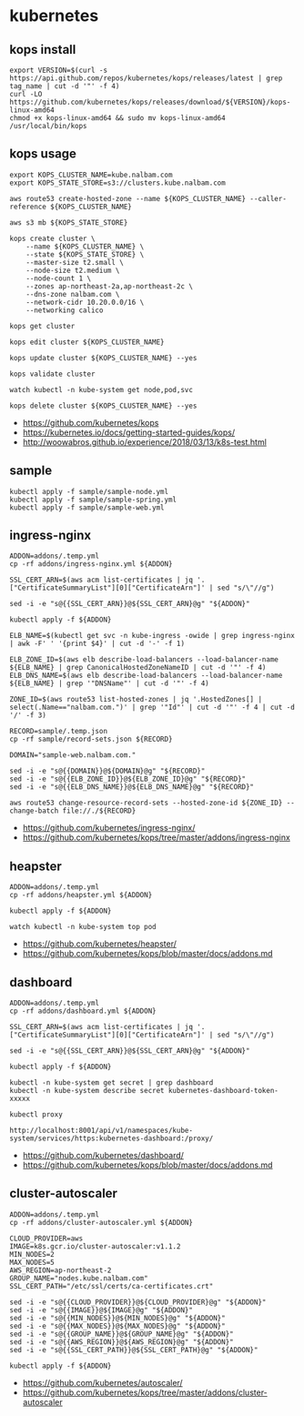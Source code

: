 # kubernetes

## kops install
```
export VERSION=$(curl -s https://api.github.com/repos/kubernetes/kops/releases/latest | grep tag_name | cut -d '"' -f 4)
curl -LO https://github.com/kubernetes/kops/releases/download/${VERSION}/kops-linux-amd64
chmod +x kops-linux-amd64 && sudo mv kops-linux-amd64 /usr/local/bin/kops
```

## kops usage
```
export KOPS_CLUSTER_NAME=kube.nalbam.com
export KOPS_STATE_STORE=s3://clusters.kube.nalbam.com

aws route53 create-hosted-zone --name ${KOPS_CLUSTER_NAME} --caller-reference ${KOPS_CLUSTER_NAME}

aws s3 mb ${KOPS_STATE_STORE}

kops create cluster \
    --name ${KOPS_CLUSTER_NAME} \
    --state ${KOPS_STATE_STORE} \
    --master-size t2.small \
    --node-size t2.medium \
    --node-count 1 \
    --zones ap-northeast-2a,ap-northeast-2c \
    --dns-zone nalbam.com \
    --network-cidr 10.20.0.0/16 \
    --networking calico

kops get cluster

kops edit cluster ${KOPS_CLUSTER_NAME}

kops update cluster ${KOPS_CLUSTER_NAME} --yes

kops validate cluster

watch kubectl -n kube-system get node,pod,svc

kops delete cluster ${KOPS_CLUSTER_NAME} --yes
```
 * https://github.com/kubernetes/kops
 * https://kubernetes.io/docs/getting-started-guides/kops/
 * http://woowabros.github.io/experience/2018/03/13/k8s-test.html

## sample
```
kubectl apply -f sample/sample-node.yml
kubectl apply -f sample/sample-spring.yml
kubectl apply -f sample/sample-web.yml
```

## ingress-nginx
```
ADDON=addons/.temp.yml
cp -rf addons/ingress-nginx.yml ${ADDON}

SSL_CERT_ARN=$(aws acm list-certificates | jq '.["CertificateSummaryList"][0]["CertificateArn"]' | sed "s/\"//g")

sed -i -e "s@{{SSL_CERT_ARN}}@${SSL_CERT_ARN}@g" "${ADDON}"

kubectl apply -f ${ADDON}

ELB_NAME=$(kubectl get svc -n kube-ingress -owide | grep ingress-nginx | awk -F' ' '{print $4}' | cut -d '-' -f 1)

ELB_ZONE_ID=$(aws elb describe-load-balancers --load-balancer-name ${ELB_NAME} | grep CanonicalHostedZoneNameID | cut -d '"' -f 4)
ELB_DNS_NAME=$(aws elb describe-load-balancers --load-balancer-name ${ELB_NAME} | grep '"DNSName"' | cut -d '"' -f 4)

ZONE_ID=$(aws route53 list-hosted-zones | jq '.HostedZones[] | select(.Name=="nalbam.com.")' | grep '"Id"' | cut -d '"' -f 4 | cut -d '/' -f 3)

RECORD=sample/.temp.json
cp -rf sample/record-sets.json ${RECORD}

DOMAIN="sample-web.nalbam.com."

sed -i -e "s@{{DOMAIN}}@${DOMAIN}@g" "${RECORD}"
sed -i -e "s@{{ELB_ZONE_ID}}@${ELB_ZONE_ID}@g" "${RECORD}"
sed -i -e "s@{{ELB_DNS_NAME}}@${ELB_DNS_NAME}@g" "${RECORD}"

aws route53 change-resource-record-sets --hosted-zone-id ${ZONE_ID} --change-batch file://./${RECORD}
```
 * https://github.com/kubernetes/ingress-nginx/
 * https://github.com/kubernetes/kops/tree/master/addons/ingress-nginx

## heapster
```
ADDON=addons/.temp.yml
cp -rf addons/heapster.yml ${ADDON}

kubectl apply -f ${ADDON}

watch kubectl -n kube-system top pod
```
 * https://github.com/kubernetes/heapster/
 * https://github.com/kubernetes/kops/blob/master/docs/addons.md

## dashboard
```
ADDON=addons/.temp.yml
cp -rf addons/dashboard.yml ${ADDON}

SSL_CERT_ARN=$(aws acm list-certificates | jq '.["CertificateSummaryList"][0]["CertificateArn"]' | sed "s/\"//g")

sed -i -e "s@{{SSL_CERT_ARN}}@${SSL_CERT_ARN}@g" "${ADDON}"

kubectl apply -f ${ADDON}

kubectl -n kube-system get secret | grep dashboard
kubectl -n kube-system describe secret kubernetes-dashboard-token-xxxxx

kubectl proxy

http://localhost:8001/api/v1/namespaces/kube-system/services/https:kubernetes-dashboard:/proxy/
```
 * https://github.com/kubernetes/dashboard/
 * https://github.com/kubernetes/kops/blob/master/docs/addons.md

## cluster-autoscaler
```
ADDON=addons/.temp.yml
cp -rf addons/cluster-autoscaler.yml ${ADDON}

CLOUD_PROVIDER=aws
IMAGE=k8s.gcr.io/cluster-autoscaler:v1.1.2
MIN_NODES=2
MAX_NODES=5
AWS_REGION=ap-northeast-2
GROUP_NAME="nodes.kube.nalbam.com"
SSL_CERT_PATH="/etc/ssl/certs/ca-certificates.crt"

sed -i -e "s@{{CLOUD_PROVIDER}}@${CLOUD_PROVIDER}@g" "${ADDON}"
sed -i -e "s@{{IMAGE}}@${IMAGE}@g" "${ADDON}"
sed -i -e "s@{{MIN_NODES}}@${MIN_NODES}@g" "${ADDON}"
sed -i -e "s@{{MAX_NODES}}@${MAX_NODES}@g" "${ADDON}"
sed -i -e "s@{{GROUP_NAME}}@${GROUP_NAME}@g" "${ADDON}"
sed -i -e "s@{{AWS_REGION}}@${AWS_REGION}@g" "${ADDON}"
sed -i -e "s@{{SSL_CERT_PATH}}@${SSL_CERT_PATH}@g" "${ADDON}"

kubectl apply -f ${ADDON}

```
 * https://github.com/kubernetes/autoscaler/
 * https://github.com/kubernetes/kops/tree/master/addons/cluster-autoscaler
